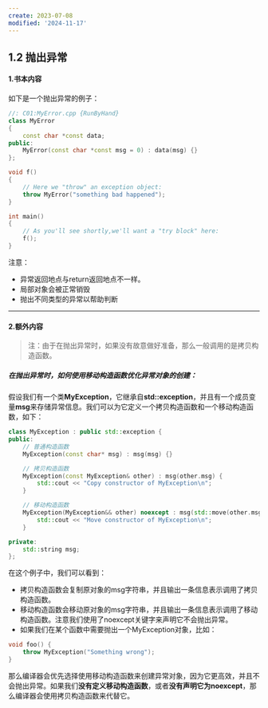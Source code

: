 ```yaml
---
create: 2023-07-08
modified: '2024-11-17'
---
```


## 1.2 抛出异常

#### 1.书本内容

如下是一个抛出异常的例子：

```C++
//: C01:MyError.cpp {RunByHand}
class MyError
{
    const char *const data;
public:
    MyError(const char *const msg = 0) : data(msg) {}
};

void f()
{
    // Here we "throw" an exception object:
    throw MyError("something bad happened");
}

int main()
{
    // As you'll see shortly,we'll want a "try block" here:
    f();
}

```

注意：

* 异常返回地点与return返回地点不一样。
* 局部对象会被正常销毁
* 抛出不同类型的异常以帮助判断

---

#### 2.额外内容

> 注：由于在抛出异常时，如果没有故意做好准备，那么一般调用的是拷贝构造函数。

##### 在抛出异常时，如何使用移动构造函数优化异常对象的创建：

假设我们有一个类**MyException**，它继承自**std::exception**，并且有一个成员变量**msg**来存储异常信息。我们可以为它定义一个拷贝构造函数和一个移动构造函数，如下：

```c++
class MyException : public std::exception {
public:
    // 普通构造函数
    MyException(const char* msg) : msg(msg) {}

    // 拷贝构造函数
    MyException(const MyException& other) : msg(other.msg) {
        std::cout << "Copy constructor of MyException\n";
    }

    // 移动构造函数
    MyException(MyException&& other) noexcept : msg(std::move(other.msg)) {
        std::cout << "Move constructor of MyException\n";
    }

private:
    std::string msg;
};
```

在这个例子中，我们可以看到：

- 拷贝构造函数会复制原对象的msg字符串，并且输出一条信息表示调用了拷贝构造函数。
- 移动构造函数会移动原对象的msg字符串，并且输出一条信息表示调用了移动构造函数。注意我们使用了noexcept关键字来声明它不会抛出异常。
- 如果我们在某个函数中需要抛出一个MyException对象，比如：

```c++
void foo() {
    throw MyException("Something wrong");
}
```

那么编译器会优先选择使用移动构造函数来创建异常对象，因为它更高效，并且不会抛出异常。如果我们**没有定义移动构造函数**，或者**没有声明它为noexcept**，那么编译器会使用拷贝构造函数来代替它。